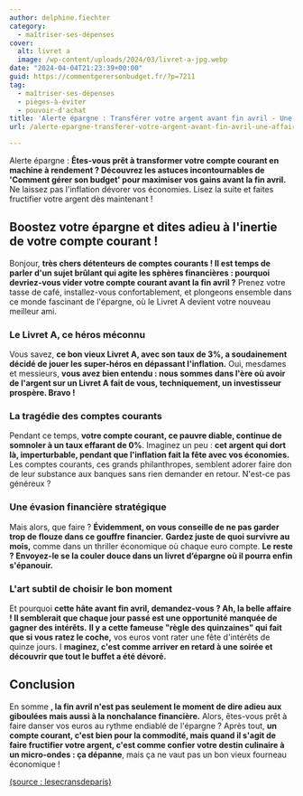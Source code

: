 ```yaml
---
author: delphine.fiechter
category:
  - maîtriser-ses-dépenses
cover:
  alt: livret a
  image: /wp-content/uploads/2024/03/livret-a-jpg.webp
date: "2024-04-04T21:23:39+00:00"
guid: https://commentgerersonbudget.fr/?p=7211
tag:
  - maîtriser-ses-dépenses
  - pièges-à-éviter
  - pouvoir-d'achat
title: 'Alerte épargne : Transférer votre argent avant fin avril - Une affaire d''intérêt(s) !'
url: /alerte-epargne-transferer-votre-argent-avant-fin-avril-une-affaire-dinterets/

---
```

Alerte épargne : **Êtes-vous prêt à transformer votre compte courant en machine à rendement ? Découvrez les astuces incontournables de 'Comment gérer son budget' pour maximiser vos gains avant la fin avril.** Ne laissez pas l'inflation dévorer vos économies. Lisez la suite et faites fructifier votre argent dès maintenant !

## Boostez votre épargne et dites adieu à l'inertie de votre compte courant !

Bonjour, **très chers détenteurs de comptes courants ! Il est temps de parler d'un sujet brûlant qui agite les sphères financières : pourquoi devriez-vous vider votre compte courant avant la fin avril ?** Prenez votre tasse de café, installez-vous confortablement, et plongeons ensemble dans ce monde fascinant de l'épargne, où le Livret A devient votre nouveau meilleur ami.

### Le Livret A, ce héros méconnu

Vous savez, **ce bon vieux Livret A, avec son taux de 3%, a soudainement décidé de jouer les super-héros en dépassant l'inflation.** Oui, mesdames et messieurs, **vous avez bien entendu : nous sommes dans l'ère où avoir de l'argent sur un Livret A fait de vous, techniquement, un investisseur prospère. Bravo !**

### La tragédie des comptes courants

Pendant ce temps, **votre compte courant, ce pauvre diable, continue de somnoler à un taux effarant de 0%**. Imaginez un peu : **cet argent qui dort là, imperturbable, pendant que l'inflation fait la fête avec vos économies.** Les comptes courants, ces grands philanthropes, semblent adorer faire don de leur substance aux banques sans rien demander en retour. N'est-ce pas généreux ?

### Une évasion financière stratégique

Mais alors, que faire ? **Évidemment, on vous conseille de ne pas garder trop de flouze dans ce gouffre financier.** **Gardez juste de quoi survivre au mois,** comme dans un thriller économique où chaque euro compte. **Le reste ? Envoyez-le se la couler douce dans un livret d’épargne où il pourra enfin s'épanouir.**

### L'art subtil de choisir le bon moment

Et pourquoi **cette hâte avant fin avril, demandez-vous ? Ah, la belle affaire ! Il semblerait que chaque jour passé est une opportunité manquée de gagner des intérêts.** **Il y a cette fameuse "règle des quinzaines" qui fait que si vous ratez le coche,** vos euros vont rater une fête d'intérêts de quinze jours. I **maginez, c'est comme arriver en retard à une soirée et découvrir que tout le buffet a été dévoré.**

## Conclusion

En somme **, la fin avril n'est pas seulement le moment de dire adieu aux giboulées mais aussi à la nonchalance financière.** Alors, êtes-vous prêt à faire danser vos euros au rythme endiablé de l'épargne ? Après tout, **un compte courant, c'est bien pour la commodité, mais quand il s'agit de faire fructifier votre argent, c'est comme confier votre destin culinaire à un micro-ondes : ça dépanne**, mais ça ne vaut pas un bon vieux fourneau économique !

[(source : lesecransdeparis)](https://www.lesecransdeparis.fr/pourquoi-ladministration-fiscale-vous-demande-de-retirer-largent-sur-votre-compte-courant-dici-fin-mars/ "")
